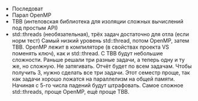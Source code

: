 - Последоват
- Парал OpenMP
- TBB (интеловская библиотека для изоляции сложных вычислений под простым API)
- std::threads (необязательная), трёх задач достаточно для отла (если норм тест)
Самый низкий уровень std::thread, потом OpenMP, затем TBB.
OpenMP лежит в компиляторе (в свойствах проекта VS поменять ключ), как и std::thread. С TBB будут небольшие сложности.
Раньше решали три разные задачи, а теперь одну и ту же, но сложную.
Не затягивать.
Отчёт будет по всем задачам.
Чтобы получить 3, нужно сделать все три задачи.
Этот семестр проще, так как задачи хорошо ложатся на параллелизм на общей памяти.
Начиная с 5-го числа падений будут штрафовать.
Самое сложное std::threads, проще OpenMP, ещё проще TBB.